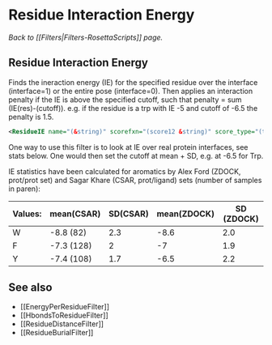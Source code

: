 # Residue Interaction Energy
*Back to [[Filters|Filters-RosettaScripts]] page.*
## Residue Interaction Energy

Finds the ineraction energy (IE) for the specified residue over the interface (interface=1) or the entire pose (interface=0). Then applies an interaction penalty if the IE is above the specified cutoff, such that penalty = sum (IE(res)-(cutoff)). e.g. if the residue is a trp with IE -5 and cutoff of -6.5 the penalty is 1.5.

```xml
<ResidueIE name="(&string)" scorefxn="(score12 &string)" score_type="(total_score &string)" energy_cutoff="(0.0 &float)" restype3="(TRP &string; 3 letter code)" interface="(0 &bool)" whole_pose(0 &bool) selector="(&residue_selector)" jump_number="(1 &float)" interface_distance_cutoff="(8.0 &float)" max_penalty="(1000.0 &float)" penalty_factor="(1.0 & float)"/>
```

One way to use this filter is to look at IE over real protein interfaces, see stats below. One would then set the cutoff at mean + SD, e.g. at -6.5 for Trp.

IE statistics have been calculated for aromatics by Alex Ford (ZDOCK, prot/prot set) and Sagar Khare (CSAR, prot/ligand) sets (number of samples in paren):

|Values:    |  mean(CSAR) | SD(CSAR) |  mean(ZDOCK)  |  SD (ZDOCK) |
|-----------|-------------|----------|---------------|-------------|
|W          |  -8.8 (82)  | 2.3      |  -8.6         |   2.0       |
|F          |  -7.3 (128) | 2        |  -7           |   1.9       |
|Y          |  -7.4 (108) | 1.7      |  -6.5         |   2.2       |

## See also

* [[EnergyPerResidueFilter]]
* [[HbondsToResidueFilter]]
* [[ResidueDistanceFilter]]
* [[ResidueBurialFilter]]

